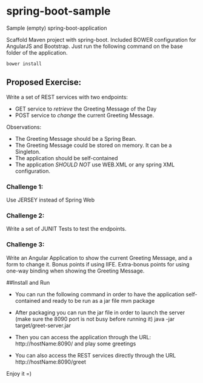 # spring-boot-sample
Sample (empty) spring-boot-application

Scaffold Maven project with spring-boot. Included BOWER configuration for AngularJS and Bootstrap. Just run the following command on the base folder of the application.

    bower install

## Proposed Exercise:
Write a set of REST services with two endpoints:

* GET service to *retrieve* the Greeting Message of the Day
* POST service to *change* the current Greeting Message.

Observations:
* The Greeting Message should be a Spring Bean.
* The Greeting Message could be stored on memory. It can be a Singleton. 
* The application should be self-contained
* The application *SHOULD NOT* use WEB.XML or any spring XML configuration.

### Challenge 1:
Use JERSEY instead of Spring Web

### Challenge 2:
Write a set of JUNIT Tests to test the endpoints.

### Challenge 3:
Write an Angular Application to show the current Greeting Message, and a form to change it. Bonus points if using IIFE. 
Extra-bonus points for using one-way binding when showing the Greeting Message.


##Install and Run
* You can run the following command in order to have the application self-contained and ready to be run as a jar file
    mvn package

* After packaging you can run the jar file in order to launch the server (make sure the 8090 port is not busy before running it)
    java -jar target/greet-server.jar

* Then you can access the application through the URL: http://hostName:8090/ and play some greetings
* You can also access the REST services directly through the URL http://hostName:8090/greet

Enjoy it =)
